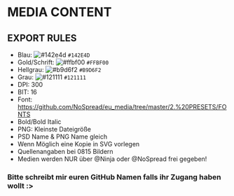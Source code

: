 # MEDIA CONTENT

## EXPORT RULES
* Blau: ![#142e4d](https://placehold.it/15/142e4d/000000?text=+) `#142E4D`
* Gold/Schrift: ![#ffbf00](https://placehold.it/15/ffbf00/000000?text=+) `#FFBF00`
* Hellgrau: ![#b9d6f2](https://placehold.it/15/b9d6f2/000000?text=+) `#B9D6F2`
* Grau: ![#121111](https://placehold.it/15/121111/000000?text=+) `#121111`
* DPI: 300
* BIT: 16
* Font: https://github.com/NoSpread/eu_media/tree/master/2.%20PRESETS/FONTS
* Bold/Bold Italic
* PNG: Kleinste Dateigröße
* PSD Name & PNG Name gleich
* Wenn Möglich eine Kopie in SVG vorlegen
* Quellenangaben bei 0815 Bildern
* Medien werden NUR über @Ninja oder @NoSpread frei gegeben!

### Bitte schreibt mir euren GitHub Namen falls ihr Zugang haben wollt :>
